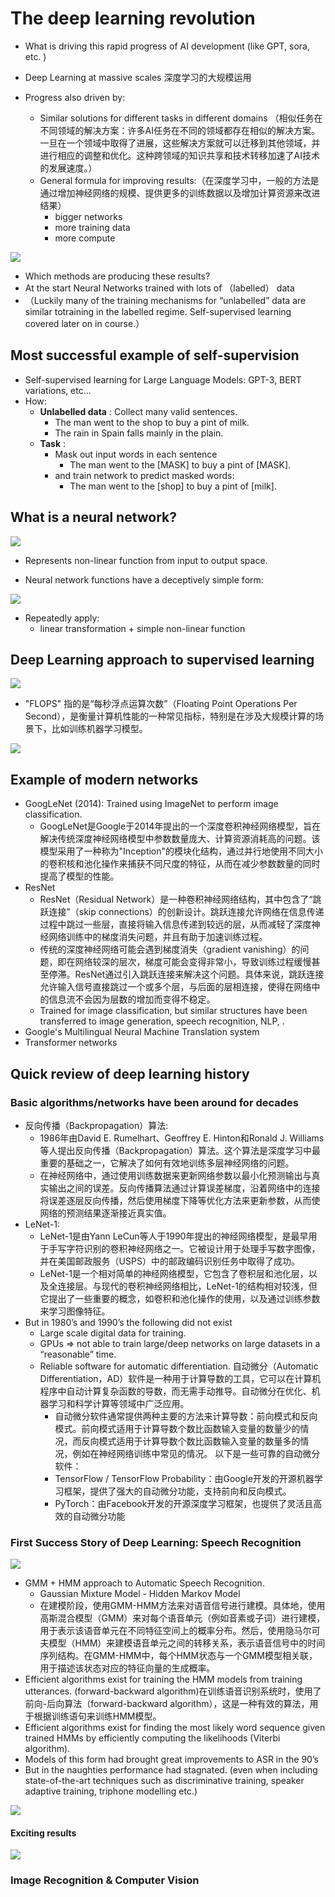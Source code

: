 # The deep learning revolution

- What is driving this rapid progress of AI development (like GPT, sora, etc. )
- Deep Learning at massive scales 深度学习的大规模运用

- Progress also driven by:
    - Similar solutions for different tasks in different domains （相似任务在不同领域的解决方案：许多AI任务在不同的领域都存在相似的解决方案。一旦在一个领域中取得了进展，这些解决方案就可以迁移到其他领域，并进行相应的调整和优化。这种跨领域的知识共享和技术转移加速了AI技术的发展速度。）
    - General formula for improving results:（在深度学习中，一般的方法是通过增加神经网络的规模、提供更多的训练数据以及增加计算资源来改进结果）
        - bigger networks
        - more training data
        - more compute

![](Pictures/0101.png)

- Which methods are producing these results?
- At the start Neural Networks trained with lots of （labelled） data
- （Luckily many of the training mechanisms for “unlabelled” data are similar totraining in the labelled regime. Self-supervised learning covered later on in course.）


## Most successful example of self-supervision

- Self-supervised learning for Large Language Models: GPT-3, BERT variations, etc...
- How:
    - **Unlabelled data** :  Collect many valid sentences.
        - The man went to the shop to buy a pint of milk.
        - The rain in Spain falls mainly in the plain.
    - **Task** : 
        - Mask out input words in each sentence
            - The man went to the [MASK] to buy a pint of [MASK].
        - and train network to predict masked words:
            - The man went to the [shop] to buy a pint of [milk].

## What is a neural network?

![](Pictures/0102.png)

- Represents non-linear function from input to output space.

- Neural network functions have a deceptively simple form:

![](Pictures/0103.png)

- Repeatedly apply:
    - linear transformation + simple non-linear function

## Deep Learning approach to supervised learning

![](Pictures/0104.png)

- "FLOPS" 指的是“每秒浮点运算次数”（Floating Point Operations Per Second），是衡量计算机性能的一种常见指标，特别是在涉及大规模计算的场景下，比如训练机器学习模型。

![](Pictures/0105.png)

## Example of modern networks
- GoogLeNet (2014): Trained using ImageNet to perform image classification.
    - GoogLeNet是Google于2014年提出的一个深度卷积神经网络模型，旨在解决传统深度神经网络模型中参数数量庞大、计算资源消耗高的问题。该模型采用了一种称为"Inception"的模块化结构，通过并行地使用不同大小的卷积核和池化操作来捕获不同尺度的特征，从而在减少参数数量的同时提高了模型的性能。
- ResNet
    - ResNet（Residual Network）是一种卷积神经网络结构，其中包含了“跳跃连接”（skip connections）的创新设计。跳跃连接允许网络在信息传递过程中跳过一些层，直接将输入信息传递到较远的层，从而减轻了深度神经网络训练中的梯度消失问题，并且有助于加速训练过程。
    - 传统的深度神经网络可能会遇到梯度消失（gradient vanishing）的问题，即在网络较深的层次，梯度可能会变得非常小，导致训练过程缓慢甚至停滞。ResNet通过引入跳跃连接来解决这个问题。具体来说，跳跃连接允许输入信号直接跳过一个或多个层，与后面的层相连接，使得在网络中的信息流不会因为层数的增加而变得不稳定。
    - Trained for image classification, but similar structures have been transferred to image generation, speech recognition, NLP, .
- Google's Multilingual Neural Machine Translation system
- Transformer networks

## Quick review of deep learning history

### Basic algorithms/networks have been around for decades
- 反向传播（Backpropagation）算法: 
    - 1986年由David E. Rumelhart、Geoffrey E. Hinton和Ronald J. Williams等人提出反向传播（Backpropagation）算法。这个算法是深度学习中最重要的基础之一，它解决了如何有效地训练多层神经网络的问题。
    - 在神经网络中，通过使用训练数据来更新网络参数以最小化预测输出与真实输出之间的误差。反向传播算法通过计算误差梯度，沿着网络中的连接将误差逐层反向传播，然后使用梯度下降等优化方法来更新参数，从而使网络的预测结果逐渐接近真实值。
- LeNet-1: 
    - LeNet-1是由Yann LeCun等人于1990年提出的神经网络模型，是最早用于手写字符识别的卷积神经网络之一。它被设计用于处理手写数字图像，并在美国邮政服务（USPS）中的邮政编码识别任务中取得了成功。
    - LeNet-1是一个相对简单的神经网络模型，它包含了卷积层和池化层，以及全连接层。与现代的卷积神经网络相比，LeNet-1的结构相对较浅，但它提出了一些重要的概念，如卷积和池化操作的使用，以及通过训练参数来学习图像特征。
- But in 1980’s and 1990’s the following did not exist
    - Large scale digital data for training.
    - GPUs => not able to train large/deep networks on large datasets in a “reasonable” time.
    - Reliable software for automatic differentiation. 自动微分（Automatic Differentiation，AD）软件是一种用于计算导数的工具，它可以在计算机程序中自动计算复杂函数的导数，而无需手动推导。自动微分在优化、机器学习和科学计算等领域中广泛应用。
        - 自动微分软件通常提供两种主要的方法来计算导数：前向模式和反向模式。前向模式适用于计算导数个数比函数输入变量的数量少的情况，而反向模式适用于计算导数个数比函数输入变量的数量多的情况，例如在神经网络训练中常见的情况。
        以下是一些可靠的自动微分软件：
        - TensorFlow / TensorFlow Probability：由Google开发的开源机器学习框架，提供了强大的自动微分功能，支持前向和反向模式。
        - PyTorch：由Facebook开发的开源深度学习框架，也提供了灵活且高效的自动微分功能

### First Success Story of Deep Learning: Speech Recognition

![](Pictures/0106.png)

- GMM + HMM approach to Automatic Speech Recognition.
    - Gaussian Mixture Model - Hidden Markov Model
    - 在建模阶段，使用GMM-HMM方法来对语音信号进行建模。具体地，使用高斯混合模型（GMM）来对每个语音单元（例如音素或子词）进行建模，用于表示该语音单元在不同特征空间上的概率分布。然后，使用隐马尔可夫模型（HMM）来建模语音单元之间的转移关系，表示语音信号中的时间序列结构。在GMM-HMM中，每个HMM状态与一个GMM模型相关联，用于描述该状态对应的特征向量的生成概率。
- Efficient algorithms exist for training the HMM models from training utterances. (forward-backward algorithm)在训练语音识别系统时，使用了前向-后向算法（forward-backward algorithm），这是一种有效的算法，用于根据训练语句来训练HMM模型。
- Efficient algorithms exist for finding the most likely word sequence given trained HMMs by efficiently computing the likelihoods (Viterbi algorithm).
- Models of this form had brought great improvements to ASR in the 90’s
- But in the naughties performance had stagnated. (even when including state-of-the-art techniques such as discriminative training, speaker adaptive training, triphone modelling etc.)


![](Pictures/0107.png)

#### Exciting results

![](Pictures/0108.png)


### Image Recognition & Computer Vision